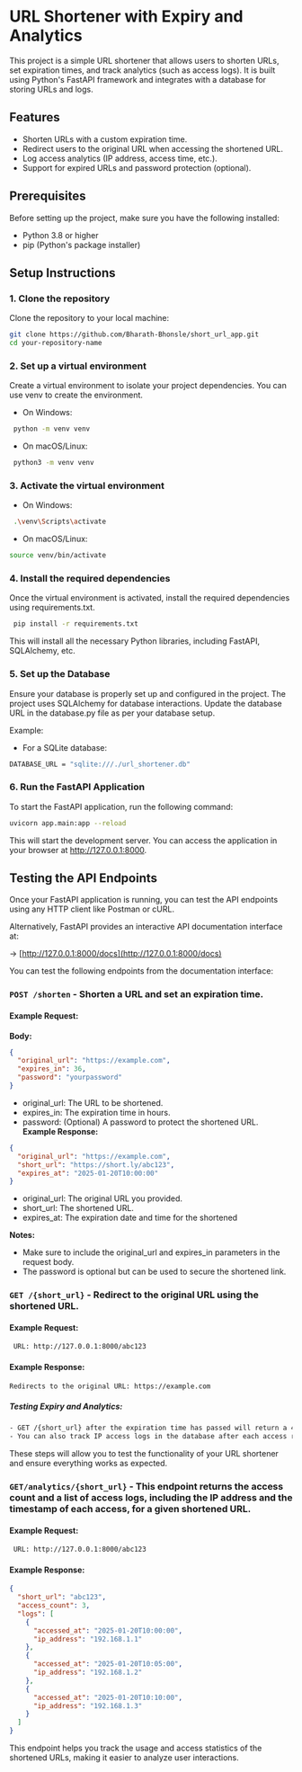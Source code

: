# URL Shortener with Expiry and Analytics

This project is a simple URL shortener that allows users to shorten URLs, set expiration times, and track analytics (such as access logs). It is built using Python's FastAPI framework and integrates with a database for storing URLs and logs.

## Features

- Shorten URLs with a custom expiration time.
- Redirect users to the original URL when accessing the shortened URL.
- Log access analytics (IP address, access time, etc.).
- Support for expired URLs and password protection (optional).

## Prerequisites

Before setting up the project, make sure you have the following installed:

- Python 3.8 or higher
- pip (Python's package installer)

## Setup Instructions

### 1. Clone the repository

Clone the repository to your local machine:

```bash
git clone https://github.com/Bharath-Bhonsle/short_url_app.git
cd your-repository-name
```

### 2. Set up a virtual environment

Create a virtual environment to isolate your project dependencies. You can use venv to create the environment.

- On Windows:


```bash
 python -m venv venv
 ```

- On macOS/Linux:

```bash
 python3 -m venv venv
 ```

### 3. Activate the virtual environment

- On Windows:

```bash
 .\venv\Scripts\activate
```
- On macOS/Linux:
```bash
source venv/bin/activate
```


### 4. Install the required dependencies

Once the virtual environment is activated, install the required dependencies using requirements.txt.
```bash 
 pip install -r requirements.txt
```

This will install all the necessary Python libraries, including FastAPI, SQLAlchemy, etc.

### 5. Set up the Database

Ensure your database is properly set up and configured in the project. The project uses SQLAlchemy for database interactions. Update the database URL in the database.py file as per your database setup.

Example:

- For a SQLite database:

 ```bash
 DATABASE_URL = "sqlite:///./url_shortener.db"
  ```

### 6. Run the FastAPI Application

To start the FastAPI application, run the following command:

```bash
uvicorn app.main:app --reload  
``` 

This will start the development server. You can access the application in your browser at http://127.0.0.1:8000.

## Testing the API Endpoints

Once your FastAPI application is running, you can test the API endpoints using any HTTP client like Postman or cURL.

Alternatively, FastAPI provides an interactive API documentation interface at:

-> [http://127.0.0.1:8000/docs](http://127.0.0.1:8000/docs)

You can test the following endpoints from the documentation interface:

### `POST /shorten` - Shorten a URL and set an expiration time.

#### Example Request:

**Body:**
```json
{
  "original_url": "https://example.com",
  "expires_in": 36,
  "password": "yourpassword"
}
```

- original_url: The URL to be shortened.
- expires_in: The expiration time in hours.
- password: (Optional) A password to protect the shortened URL.
**Example Response:**
```json 
{
  "original_url": "https://example.com",
  "short_url": "https://short.ly/abc123",
  "expires_at": "2025-01-20T10:00:00"
}
```

- original_url: The original URL you provided.
- short_url: The shortened URL.
- expires_at: The expiration date and time for the shortened

**Notes:**
- Make sure to include the original_url and expires_in parameters in the request body.
- The password is optional but can be used to secure the shortened link.

### `GET /{short_url}` - Redirect to the original URL using the shortened URL.

#### Example Request:
```bash 
 URL: http://127.0.0.1:8000/abc123
```

#### Example Response:
```bash
Redirects to the original URL: https://example.com
 ```
##### Testing Expiry and Analytics:
```bash
- GET /{short_url} after the expiration time has passed will return a 410 Gone status.
- You can also track IP access logs in the database after each access request.
```
These steps will allow you to test the functionality of your URL shortener and ensure everything works as expected.

### `GET/analytics/{short_url}` - This endpoint returns the access count and a list of access logs, including the IP address and the timestamp of each access, for a given shortened URL.

#### Example Request:
```bash 
 URL: http://127.0.0.1:8000/abc123
```
#### Example Response:
```json
{
  "short_url": "abc123",
  "access_count": 3,
  "logs": [
    {
      "accessed_at": "2025-01-20T10:00:00",
      "ip_address": "192.168.1.1"
    },
    {
      "accessed_at": "2025-01-20T10:05:00",
      "ip_address": "192.168.1.2"
    },
    {
      "accessed_at": "2025-01-20T10:10:00",
      "ip_address": "192.168.1.3"
    }
  ]
}

```
This endpoint helps you track the usage and access statistics of the shortened URLs, making it easier to analyze user interactions.